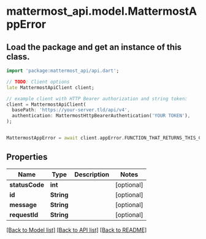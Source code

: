 # mattermost_api.model.MattermostAppError

## Load the package and get an instance of this class.
```dart
import 'package:mattermost_api/api.dart';

// TODO: Client options
late MattermostApiClient client;

// example client with HTTP Bearer authorization and string token:
client = MattermostApiClient(
  basePath: 'https://your-server.tld/api/v4',
  authentication: MattermostHttpBearerAuthentication('YOUR TOKEN'),
);


MattermostAppError = await client.appError.FUNCTION_THAT_RETURNS_THIS_CLASS();

```

## Properties
Name | Type | Description | Notes
------------ | ------------- | ------------- | -------------
**statusCode** | **int** |  | [optional] 
**id** | **String** |  | [optional] 
**message** | **String** |  | [optional] 
**requestId** | **String** |  | [optional] 

[[Back to Model list]](../GENERATED_README.md#documentation-for-models) [[Back to API list]](../GENERATED_README.md#documentation-for-api-endpoints) [[Back to README]](../GENERATED_README.md)


